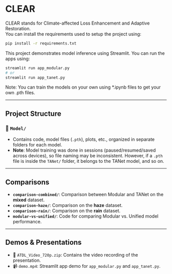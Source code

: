 # CLEAR
CLEAR stands for Climate-affected Loss Enhancement and Adaptive Restoration.     
You can install the requirements used to setup the project using:     

```bash
pip install -r requirements.txt
```

This project demonstrates model inference using Streamlit. You can run the apps using:

```bash
streamlit run app_modular.py
# or
streamlit run app_tanet.py
```
Note: You can train the models on your own using *.ipynb files to get your own .pth files. 

---

## Project Structure

### 📁 `Model/`

* Contains code, model files (`.pth`), plots, etc., organized in separate folders for each model.
* **Note**: Model training was done in sessions (paused/resumed/saved across devices), so file naming may be inconsistent. However, if a `.pth` file is inside the `TANet/` folder, it belongs to the TANet model, and so on.

---

## Comparisons

* **`comparison-combined/`**: Comparison between Modular and TANet on the **mixed** dataset.
* **`comparison-haze/`**: Comparison on the **haze** dataset.
* **`comparison-rain/`**: Comparison on the **rain** dataset.
* **`modular-vs-unified/`**: Code for comparing Modular vs. Unified model performance.

---

## Demos & Presentations

* 🎥 `ATDL_Video_720p.zip`: Contains the video recording of the presentation.
* 📹 `demo.mp4`: Streamlit app demo for `app_modular.py` and `app_tanet.py`.
